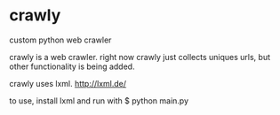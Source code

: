 # crawly
custom python web crawler

crawly is a web crawler. right now crawly just collects uniques urls, but other functionality is being added.

crawly uses lxml. http://lxml.de/

to use, install lxml and run with $ python main.py
